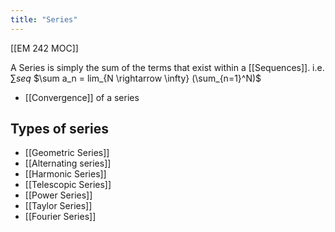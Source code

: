```yaml
---
title: "Series"
---
```

[[EM 242 MOC]]

A Series is simply the sum of the terms that exist within a [[Sequences]].
i.e. $\sum seq$
$\sum a_n = lim_{N \rightarrow \infty} (\sum_{n=1}^N)$

- [[Convergence]] of a series
## Types of series
- [[Geometric Series]]
- [[Alternating series]]
- [[Harmonic Series]]
- [[Telescopic Series]]
- [[Power Series]]
- [[Taylor Series]]
- [[Fourier Series]]

